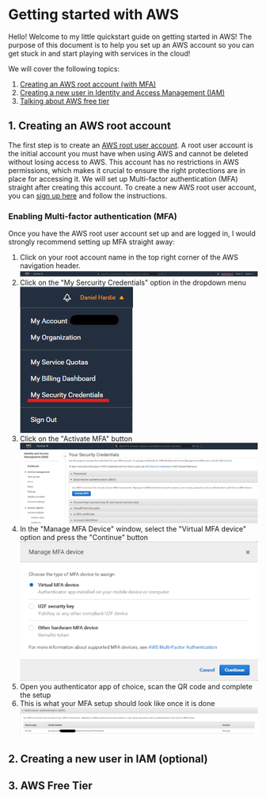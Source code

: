 # Getting started with AWS

Hello! Welcome to my little quickstart guide on getting started in AWS! The purpose of this document is to help you set up an AWS account so you can get stuck in and start playing with services in the cloud!

We will cover the following topics:

1. [Creating an AWS root account (with MFA)](#1.-Creating-an-AWS-root-account)
2. [Creating a new user in Identity and Access Management (IAM)](#2.-Creating-a-new-user-in-IAM)
3. [Talking about AWS free tier](#3.-AWS-Free-Tier)

## 1. Creating an AWS root account

The first step is to create an [AWS root user account](https://docs.aws.amazon.com/IAM/latest/UserGuide/id_root-user.html). A root user account is the initial account you must have when using AWS and cannot be deleted without losing access to AWS. This account has no restrictions in AWS permissions, which makes it crucial to ensure the right protections are in place for accessing it. We will set up Multi-factor authentication (MFA) straight after creating this account. To create a new AWS root user account, you can [sign up here](https://portal.aws.amazon.com/billing/signup#/start) and follow the instructions.

### Enabling Multi-factor authentication (MFA)

Once you have the AWS root user account set up and are logged in, I would strongly recommend setting up MFA straight away:

1. Click on your root account name in the top right corner of the AWS navigation header.  
   ![account dropdown](images/1_1_Account_Dropdown.png)
2. Click on the "My Sercurity Credentials" option in the dropdown menu  
   ![security credentials](images/1_2_My_Security_Credentials.png)
3. Click on the "Activate MFA" button  
   ![activate mfa button](images/1_3_Activate_MFA.png)
4. In the "Manage MFA Device" window, select the "Virtual MFA device" option and press the "Continue" button  
   ![select mfa option](images/1_4_Virtual_MFA.png)
5. Open you authenticator app of choice, scan the QR code and complete the setup
6. This is what your MFA setup should look like once it is done  
   ![mfa setup complete](images/1_5_MFA_Done.png)

## 2. Creating a new user in IAM (optional)

## 3. AWS Free Tier
